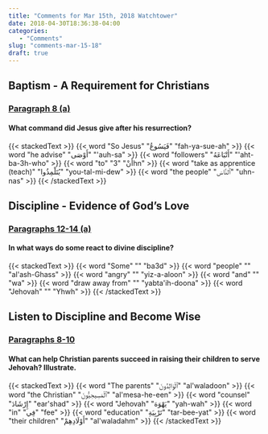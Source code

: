 ```yaml
---
title: "Comments for Mar 15th, 2018 Watchtower"
date: 2018-04-30T18:36:38-04:00
categories:
   - "Comments"
slug: "comments-mar-15-18"
draft: true
---
```


## Baptism - A Requirement for Christians

### [Paragraph 8 (a)](https://wol.jw.org/en/wol/d/r1/lp-e/402018322#h=34)

#### What command did Jesus give after his resurrection?

{{< stackedText >}}
   {{< word "So Jesus" "فَيَسُوعُ" "fah-ya-sue-ah" >}}
   {{< word "he advise" "أَوْصَى" "'auh-sa" >}}
   {{< word "followers" "أَتْبَاعَهُ" "'aht-ba-3h-who" >}}
   {{< word "to" "أَنْ" "3hn" >}}
   {{< word "take as apprentice (teach)" "يُتَلْمِذُوا" "you-tal-mi-dew" >}}
   {{< word "the people" "ٱلنَّاسَ" "uhn-nas" >}}
{{< /stackedText >}}

## Discipline - Evidence of God’s Love

### [Paragraphs 12-14 (a)](https://wol.jw.org/en/wol/d/r1/lp-e/2018327#h=41)

#### In what ways do some react to divine discipline?

{{< stackedText >}}
   {{< word "Some" "" "ba3d" >}}
   {{< word "people" "" "al'ash-Ghass" >}}
   {{< word "angry" "" "yiz-a-aloon" >}}
   {{< word "and" "" "wa" >}}
   {{< word "draw away from" "" "yabta'ih-doona" >}}
   {{< word "Jehovah" "" "Yhwh" >}}
{{< /stackedText >}}

## Listen to Discipline and Become Wise

### [Paragraphs 8-10](https://wol.jw.org/en/wol/d/r1/lp-e/2018328#h=39)

#### What can help Christian parents succeed in raising their children to serve Jehovah? Illustrate.

{{< stackedText >}}
   {{< word "The parents" "ٱلْوَالِدُونَ" "al'waladoon" >}}
   {{< word "the Christian" "ٱلْمَسِيحِيُّونَ" "al'mesa-he-een" >}}
   {{< word "counsel" "إِرْشَادَ" "ear'shad" >}}
   {{< word "Jehovah" "يَهْوَهَ" "yah-wah" >}}
   {{< word "in" "فِي" "fee" >}}
   {{< word "education" "تَرْبِيَةِ" "tar-bee-yat" >}}
   {{< word "their children" "أَوْلَادِهِمْ" "al'waladahm" >}}
{{< /stackedText >}}
